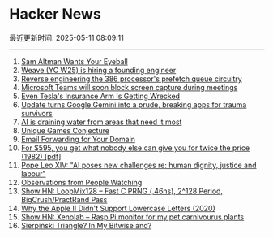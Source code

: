 # Hacker News

最近更新时间: 2025-05-11 08:09:11

--- 
1. [Sam Altman Wants Your Eyeball](https://www.privacyguides.org/articles/2025/05/10/sam-altman-wants-your-eyeball/) 
2. [Weave (YC W25) is hiring a founding engineer](https://www.ycombinator.com/companies/weave-3/jobs) 
3. [Reverse engineering the 386 processor's prefetch queue circuitry](http://www.righto.com/2025/05/386-prefetch-circuitry-reverse-engineered.html) 
4. [Microsoft Teams will soon block screen capture during meetings](https://www.bleepingcomputer.com/news/microsoft/microsoft-teams-will-soon-block-screen-capture-during-meetings/) 
5. [Even Tesla's Insurance Arm Is Getting Wrecked](https://insideevs.com/news/759156/tesla-insurance-loss-higher-average/) 
6. [Update turns Google Gemini into a prude, breaking apps for trauma survivors](https://www.theregister.com/2025/05/08/google_gemini_update_prevents_disabling/) 
7. [AI is draining water from areas that need it most](https://www.bloomberg.com/graphics/2025-ai-impacts-data-centers-water-data) 
8. [Unique Games Conjecture](https://en.wikipedia.org/wiki/Unique_games_conjecture) 
9. [Email Forwarding for Your Domain](https://mailwip.com) 
10. [For $595, you get what nobody else can give you for twice the price (1982) [pdf]](https://s3data.computerhistory.org/brochures/commodore.commodore64.1982.102646264.pdf) 
11. [Pope Leo XIV: "AI poses new challenges re: human dignity, justice and labour"](https://www.vatican.va/content/leo-xiv/en/speeches/2025/may/documents/20250510-collegio-cardinalizio.html) 
12. [Observations from People Watching](https://skincontact.substack.com/p/21-observations-from-people-watching) 
13. [Show HN: LoopMix128 – Fast C PRNG (.46ns), 2^128 Period, BigCrush/PractRand Pass](https://github.com/danielcota/LoopMix128) 
14. [Why the Apple II Didn't Support Lowercase Letters (2020)](https://www.vintagecomputing.com/index.php/archives/2833/why-the-apple-ii-didnt-support-lowercase-letters) 
15. [Show HN: Xenolab – Rasp Pi monitor for my pet carnivourus plants](https://github.com/blackrabbit17/xenolab) 
16. [Sierpiński Triangle? In My Bitwise and?](https://lcamtuf.substack.com/p/sierpinski-triangle-in-my-bitwise) 
